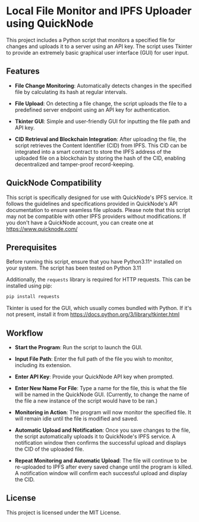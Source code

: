 # Local File Monitor and IPFS Uploader using QuickNode

This project includes a Python script that monitors a specified file for changes and uploads it to a server using an API key. The script uses Tkinter to provide an extremely basic graphical user interface (GUI) for user input.

## Features

- **File Change Monitoring**: Automatically detects changes in the specified file by calculating its hash at regular intervals.

- **File Upload**: On detecting a file change, the script uploads the file to a predefined server endpoint using an API key for authentication.

- **Tkinter GUI**: Simple and user-friendly GUI for inputting the file path and API key.

- **CID Retrieval and Blockchain Integration**: After uploading the file, the script retrieves the Content Identifier (CID) from IPFS. This CID can be integrated into a smart contract to store the IPFS address of the uploaded file on a blockchain by storing the hash of the CID, enabling decentralized and tamper-proof record-keeping.

## QuickNode Compatibility

This script is specifically designed for use with QuickNode's IPFS service. It follows the guidelines and specifications provided in QuickNode's API documentation to ensure seamless file uploads. Please note that this script may not be compatible with other IPFS providers without modifications. If you don't have a QuickNode account, you can create one at https://www.quicknode.com/

## Prerequisites

Before running this script, ensure that you have Python3.11^ installed on your system. The script has been tested on Python 3.11

Additionally, the `requests` library is required for HTTP requests. This can be installed using pip:

```bash
pip install requests
```
Tkinter is used for the GUI, which usually comes bundled with Python. If it's not present, install it from https://docs.python.org/3/library/tkinter.html

## Workflow

- **Start the Program**: Run the script to launch the GUI.

- **Input File Path**: Enter the full path of the file you wish to monitor, including its extension.

- **Enter API Key**: Provide your QuickNode API key when prompted.

- **Enter New Name For File**: Type a name for the file, this is what the file will be named in the QuickNode GUI. (Currently, to change the name of the file a new instance of the script would have to be ran.)

- **Monitoring in Action**: The program will now monitor the specified file. It will remain idle until the file is modified and saved.

- **Automatic Upload and Notification**: Once you save changes to the file, the script automatically uploads it to QuickNode's IPFS service. A notification window then confirms the successful upload and displays the CID of the uploaded file.

- **Repeat Monitoring and Automatic Upload**: The file will continue to be re-uploaded to IPFS after every saved change until the program is killed. A notification window will confirm each successful upload and display the CID.

## License

This project is licensed under the MIT License.